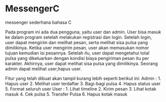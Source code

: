 # MessengerC
messenger sederhana bahasa C
     
     
Pada program ini ada dua pengguna, yaitu user dan admin. User bisa masuk ke dalam
program setelah melakukan registrasi dan login. Setelah login, user dapat mengirim
dan meilhat pesan, serta melihat sisa pulsa yang dimilikinya. Ketika user mengirim
pesan, user akan memasukan nomor tujuan kemudian isi pesannya. Setelah itu, user
dapat mengetahui total pulsa yang dikeluarkan dengan kondisi biaya pengiriman
pesan itu per karakter. Akhirnya, user dapat melihat sisa pulsa yang dimilikinya.
Seorang admin dapat melihat user,hapus user.


Fitur yang telah dibuat akan tampil kurang lebih seperti berikut ini:
  Admin : 1. Hapus user
          2. Melihat user terdaftar
          3. Bagi-bagi pulsa
          4. Hapus status user
          5. Format seluruh user
  User  : 1. Lihat timeline
          2. Kirim pesan
          3. Lihat kotak masuk
          4. Cek pulsa
          5. Transfer Pulsa
          6. Hapus kotak masuk
